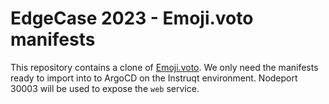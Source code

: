 # EdgeCase 2023 - Emoji.voto manifests

This repository contains a clone of [Emoji.voto](https://github.com/BuoyantIO/emojivoto/tree/main). We only need the manifests ready to import into to ArgoCD on the Instruqt environment. Nodeport 30003 will be used to expose the `web` service.
